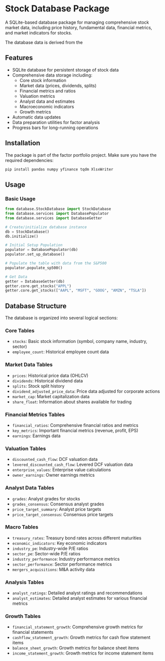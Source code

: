# Stock Database Package

A SQLite-based database package for managing comprehensive stock market data, including price history, fundamental data, financial metrics, and market indicators for stocks.

The database data is derived from the 

## Features

- SQLite database for persistent storage of stock data
- Comprehensive data storage including:
  - Core stock information
  - Market data (prices, dividends, splits)
  - Financial metrics and ratios
  - Valuation metrics
  - Analyst data and estimates
  - Macroeconomic indicators
  - Growth metrics
- Automatic data updates
- Data preparation utilities for factor analysis
- Progress bars for long-running operations

## Installation

The package is part of the factor portfolio project. Make sure you have the required dependencies:

```bash
pip install pandas numpy yfinance tqdm XlsxWriter
```

## Usage

### Basic Usage

```python
from database.StockDatabase import StockDatabase
from database.services import DatabasePopulator
from database.services import DatabaseGetter

# Create/initialize database instance
db = StockDatabase()
db.initialize()

# Initial Setup Population
populator = DatabasePopulator(db)
populator.set_up_database()

# Populate the table with data from the S&P500
populator.populate_sp500()

# Get Data
getter = DatabaseGetter(db)
getter.core.get_stocks("APPL")
getter.core.get_stocks(["AAPL", "MSFT", "GOOG", "AMZN", "TSLA"])
```

## Database Structure

The database is organized into several logical sections:

### Core Tables
- `stocks`: Basic stock information (symbol, company name, industry, sector)
- `employee_count`: Historical employee count data

### Market Data Tables
- `prices`: Historical price data (OHLCV)
- `dividends`: Historical dividend data
- `splits`: Stock split history
- `dividend_adjusted_price_data`: Price data adjusted for corporate actions
- `market_cap`: Market capitalization data
- `share_float`: Information about shares available for trading

### Financial Metrics Tables
- `financial_ratios`: Comprehensive financial ratios and metrics
- `key_metrics`: Important financial metrics (revenue, profit, EPS)
- `earnings`: Earnings data

### Valuation Tables
- `discounted_cash_flow`: DCF valuation data
- `levered_discounted_cash_flow`: Levered DCF valuation data
- `enterprise_values`: Enterprise value calculations
- `owner_earnings`: Owner earnings metrics

### Analyst Data Tables
- `grades`: Analyst grades for stocks
- `grades_consensus`: Consensus analyst grades
- `price_target_summary`: Analyst price targets
- `price_target_consensus`: Consensus price targets

### Macro Tables
- `treasury_rates`: Treasury bond rates across different maturities
- `economic_indicators`: Key economic indicators
- `industry_pe`: Industry-wide P/E ratios
- `sector_pe`: Sector-wide P/E ratios
- `industry_performance`: Industry performance metrics
- `sector_performance`: Sector performance metrics
- `mergers_acquisitions`: M&A activity data

### Analysis Tables
- `analyst_ratings`: Detailed analyst ratings and recommendations
- `analyst_estimates`: Detailed analyst estimates for various financial metrics

### Growth Tables
- `financial_statement_growth`: Comprehensive growth metrics for financial statements
- `cashflow_statement_growth`: Growth metrics for cash flow statement items
- `balance_sheet_growth`: Growth metrics for balance sheet items
- `income_statement_growth`: Growth metrics for income statement items